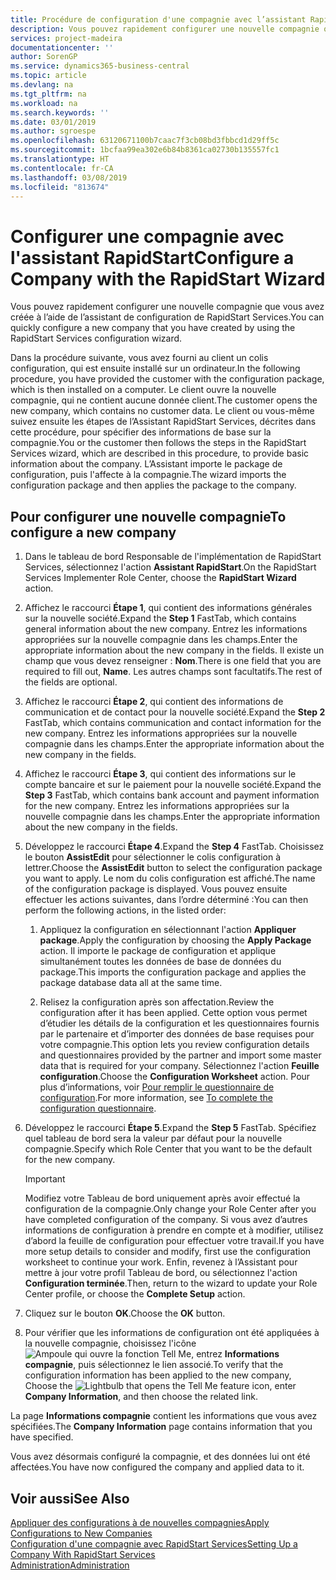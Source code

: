 ```yaml
---
title: Procédure de configuration d'une compagnie avec l’assistant RapidStart | Microsoft Docs
description: Vous pouvez rapidement configurer une nouvelle compagnie que vous avez créée à l’aide de l’assistant de configuration de RapidStart Services.
services: project-madeira
documentationcenter: ''
author: SorenGP
ms.service: dynamics365-business-central
ms.topic: article
ms.devlang: na
ms.tgt_pltfrm: na
ms.workload: na
ms.search.keywords: ''
ms.date: 03/01/2019
ms.author: sgroespe
ms.openlocfilehash: 63120671100b7caac7f3cb08bd3fbbcd1d29ff5c
ms.sourcegitcommit: 1bcfaa99ea302e6b84b8361ca02730b135557fc1
ms.translationtype: HT
ms.contentlocale: fr-CA
ms.lasthandoff: 03/08/2019
ms.locfileid: "813674"
---
```

# <a name="configure-a-company-with-the-rapidstart-wizard"></a><span data-ttu-id="62d87-103">Configurer une compagnie avec l'assistant RapidStart</span><span class="sxs-lookup"><span data-stu-id="62d87-103">Configure a Company with the RapidStart Wizard</span></span>
<span data-ttu-id="62d87-104">Vous pouvez rapidement configurer une nouvelle compagnie que vous avez créée à l’aide de l’assistant de configuration de RapidStart Services.</span><span class="sxs-lookup"><span data-stu-id="62d87-104">You can quickly configure a new company that you have created by using the RapidStart Services configuration wizard.</span></span>

<span data-ttu-id="62d87-105">Dans la procédure suivante, vous avez fourni au client un colis configuration, qui est ensuite installé sur un ordinateur.</span><span class="sxs-lookup"><span data-stu-id="62d87-105">In the following procedure, you have provided the customer with the configuration package, which is then installed on a computer.</span></span> <span data-ttu-id="62d87-106">Le client ouvre la nouvelle compagnie, qui ne contient aucune donnée client.</span><span class="sxs-lookup"><span data-stu-id="62d87-106">The customer opens the new company, which contains no customer data.</span></span> <span data-ttu-id="62d87-107">Le client ou vous-même suivez ensuite les étapes de l’Assistant RapidStart Services, décrites dans cette procédure, pour spécifier des informations de base sur la compagnie.</span><span class="sxs-lookup"><span data-stu-id="62d87-107">You or the customer then follows the steps in the RapidStart Services wizard, which are described in this procedure, to provide basic information about the company.</span></span> <span data-ttu-id="62d87-108">L’Assistant importe le package de configuration, puis l'affecte à la compagnie.</span><span class="sxs-lookup"><span data-stu-id="62d87-108">The wizard imports the configuration package and then applies the package to the company.</span></span>  

## <a name="to-configure-a-new-company"></a><span data-ttu-id="62d87-109">Pour configurer une nouvelle compagnie</span><span class="sxs-lookup"><span data-stu-id="62d87-109">To configure a new company</span></span>  
1. <span data-ttu-id="62d87-110">Dans le tableau de bord Responsable de l'implémentation de RapidStart Services, sélectionnez l'action **Assistant RapidStart**.</span><span class="sxs-lookup"><span data-stu-id="62d87-110">On the RapidStart Services Implementer Role Center, choose the **RapidStart Wizard** action.</span></span>  
2. <span data-ttu-id="62d87-111">Affichez le raccourci **Étape 1**, qui contient des informations générales sur la nouvelle société.</span><span class="sxs-lookup"><span data-stu-id="62d87-111">Expand the **Step 1** FastTab, which contains general information about the new company.</span></span> <span data-ttu-id="62d87-112">Entrez les informations appropriées sur la nouvelle compagnie dans les champs.</span><span class="sxs-lookup"><span data-stu-id="62d87-112">Enter the appropriate information about the new company in the fields.</span></span> <span data-ttu-id="62d87-113">Il existe un champ que vous devez renseigner : **Nom**.</span><span class="sxs-lookup"><span data-stu-id="62d87-113">There is one field that you are required to fill out, **Name**.</span></span> <span data-ttu-id="62d87-114">Les autres champs sont facultatifs.</span><span class="sxs-lookup"><span data-stu-id="62d87-114">The rest of the fields are optional.</span></span>  
3. <span data-ttu-id="62d87-115">Affichez le raccourci **Étape 2**, qui contient des informations de communication et de contact pour la nouvelle société.</span><span class="sxs-lookup"><span data-stu-id="62d87-115">Expand the **Step 2** FastTab, which contains communication and contact information for the new company.</span></span> <span data-ttu-id="62d87-116">Entrez les informations appropriées sur la nouvelle compagnie dans les champs.</span><span class="sxs-lookup"><span data-stu-id="62d87-116">Enter the appropriate information about the new company in the fields.</span></span>
4. <span data-ttu-id="62d87-117">Affichez le raccourci **Étape 3**, qui contient des informations sur le compte bancaire et sur le paiement pour la nouvelle société.</span><span class="sxs-lookup"><span data-stu-id="62d87-117">Expand the **Step 3** FastTab, which contains bank account and payment information for the new company.</span></span> <span data-ttu-id="62d87-118">Entrez les informations appropriées sur la nouvelle compagnie dans les champs.</span><span class="sxs-lookup"><span data-stu-id="62d87-118">Enter the appropriate information about the new company in the fields.</span></span>  
5. <span data-ttu-id="62d87-119">Développez le raccourci **Étape 4**.</span><span class="sxs-lookup"><span data-stu-id="62d87-119">Expand the **Step 4** FastTab.</span></span> <span data-ttu-id="62d87-120">Choisissez le bouton **AssistEdit** pour sélectionner le colis configuration à lettrer.</span><span class="sxs-lookup"><span data-stu-id="62d87-120">Choose the **AssistEdit** button to select the configuration package you want to apply.</span></span> <span data-ttu-id="62d87-121">Le nom du colis configuration est affiché.</span><span class="sxs-lookup"><span data-stu-id="62d87-121">The name of the configuration package is displayed.</span></span> <span data-ttu-id="62d87-122">Vous pouvez ensuite effectuer les actions suivantes, dans l’ordre déterminé :</span><span class="sxs-lookup"><span data-stu-id="62d87-122">You can then perform the following actions, in the listed order:</span></span>  

    1. <span data-ttu-id="62d87-123">Appliquez la configuration en sélectionnant l'action **Appliquer package**.</span><span class="sxs-lookup"><span data-stu-id="62d87-123">Apply the configuration by choosing the **Apply Package** action.</span></span> <span data-ttu-id="62d87-124">Il importe le package de configuration et applique simultanément toutes les données de base de données du package.</span><span class="sxs-lookup"><span data-stu-id="62d87-124">This imports the configuration package and applies the package database data all at the same time.</span></span>  

    2. <span data-ttu-id="62d87-125">Relisez la configuration après son affectation.</span><span class="sxs-lookup"><span data-stu-id="62d87-125">Review the configuration after it has been applied.</span></span> <span data-ttu-id="62d87-126">Cette option vous permet d’étudier les détails de la configuration et les questionnaires fournis par le partenaire et d’importer des données de base requises pour votre compagnie.</span><span class="sxs-lookup"><span data-stu-id="62d87-126">This option lets you review configuration details and questionnaires provided by the partner and import some master data that is required for your company.</span></span> <span data-ttu-id="62d87-127">Sélectionnez l'action **Feuille configuration**.</span><span class="sxs-lookup"><span data-stu-id="62d87-127">Choose the **Configuration Worksheet** action.</span></span> <span data-ttu-id="62d87-128">Pour plus d’informations, voir [Pour remplir le questionnaire de configuration](admin-gather-customer-setup-values.md#to-complete-the-configuration-questionnaire).</span><span class="sxs-lookup"><span data-stu-id="62d87-128">For more information, see [To complete the configuration questionnaire](admin-gather-customer-setup-values.md#to-complete-the-configuration-questionnaire).</span></span>  

6. <span data-ttu-id="62d87-129">Développez le raccourci **Étape 5**.</span><span class="sxs-lookup"><span data-stu-id="62d87-129">Expand the **Step 5** FastTab.</span></span> <span data-ttu-id="62d87-130">Spécifiez quel tableau de bord sera la valeur par défaut pour la nouvelle compagnie.</span><span class="sxs-lookup"><span data-stu-id="62d87-130">Specify which Role Center that you want to be the default for the new company.</span></span>  

    > [!IMPORTANT]  
    >  <span data-ttu-id="62d87-131">Modifiez votre Tableau de bord uniquement après avoir effectué la configuration de la compagnie.</span><span class="sxs-lookup"><span data-stu-id="62d87-131">Only change your Role Center after you have completed configuration of the company.</span></span> <span data-ttu-id="62d87-132">Si vous avez d’autres informations de configuration à prendre en compte et à modifier, utilisez d’abord la feuille de configuration pour effectuer votre travail.</span><span class="sxs-lookup"><span data-stu-id="62d87-132">If you have more setup details to consider and modify, first use the configuration worksheet to continue your work.</span></span> <span data-ttu-id="62d87-133">Enfin, revenez à l’Assistant pour mettre à jour votre profil Tableau de bord, ou sélectionnez l'action **Configuration terminée**.</span><span class="sxs-lookup"><span data-stu-id="62d87-133">Then, return to the wizard to update your Role Center profile, or choose the **Complete Setup** action.</span></span>

7. <span data-ttu-id="62d87-134">Cliquez sur le bouton **OK**.</span><span class="sxs-lookup"><span data-stu-id="62d87-134">Choose the **OK** button.</span></span>  
8. <span data-ttu-id="62d87-135">Pour vérifier que les informations de configuration ont été appliquées à la nouvelle compagnie, choisissez l'icône ![Ampoule qui ouvre la fonction Tell Me](media/ui-search/search_small.png "Dites-moi ce que vous voulez faire"), entrez **Informations compagnie**, puis sélectionnez le lien associé.</span><span class="sxs-lookup"><span data-stu-id="62d87-135">To verify that the configuration information has been applied to the new company, Choose the ![Lightbulb that opens the Tell Me feature](media/ui-search/search_small.png "Tell me what you want to do") icon, enter **Company Information**, and then choose the related link.</span></span>

<span data-ttu-id="62d87-136">La page **Informations compagnie** contient les informations que vous avez spécifiées.</span><span class="sxs-lookup"><span data-stu-id="62d87-136">The **Company Information** page contains information that you have specified.</span></span>   

<span data-ttu-id="62d87-137">Vous avez désormais configuré la compagnie, et des données lui ont été affectées.</span><span class="sxs-lookup"><span data-stu-id="62d87-137">You have now configured the company and applied data to it.</span></span>  

## <a name="see-also"></a><span data-ttu-id="62d87-138">Voir aussi</span><span class="sxs-lookup"><span data-stu-id="62d87-138">See Also</span></span>  
[<span data-ttu-id="62d87-139">Appliquer des configurations à de nouvelles compagnies</span><span class="sxs-lookup"><span data-stu-id="62d87-139">Apply Configurations to New Companies</span></span>](admin-apply-configuration-to-new-companies.md)  
[<span data-ttu-id="62d87-140">Configuration d'une compagnie avec RapidStart Services</span><span class="sxs-lookup"><span data-stu-id="62d87-140">Setting Up a Company With RapidStart Services</span></span>](admin-set-up-a-company-with-rapidstart.md)  
[<span data-ttu-id="62d87-141">Administration</span><span class="sxs-lookup"><span data-stu-id="62d87-141">Administration</span></span>](admin-setup-and-administration.md)
